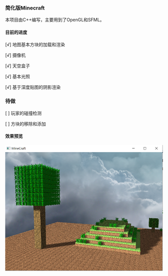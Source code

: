 ### 简化版Minecraft



本项目由C++编写，主要用到了OpenGL和SFML。

#### 目前的进度

[√] 地图基本方块的加载和渲染

[√] 摄像机

[√] 天空盒子

[√] 基本光照

[√] 基于深度贴图的阴影渲染

### 待做

[ ] 玩家的碰撞检测

[ ] 方块的移除和添加

#### 效果预览

![Demo](https://github.com/SliverySky/Simplified-Minecraft/blob/master/figures/demo.png)




